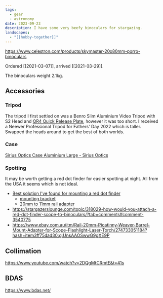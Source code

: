 ```yaml
---
tags:
  - gear
  - astronomy
date: 2023-09-23
description: I have some very beefy binoculars for stargazing.
landscapes:
  - "[[hobby-together]]"
---
```

https://www.celestron.com/products/skymaster-20x80mm-porro-binoculars

Ordered [[2021-03-07]], arrived [[2021-03-29]].

The binoculars weight 2.1kg.

## Accessories
### Tripod
The tripod I first settled on was a Benro Slim Aluminium Video Tripod with S2 Head and [QR4 Quick Release Plate](https://www.rubbermonkey.com.au/Benro-QR4-Slide-In-Video-Quick-Release-Plate-for-S2-Video-Head), however it was too short. I received a Neewer Professional Tripod for Fathers' Day 2022 which is taller. Swapped the heads around to get the best of both worlds.

### Case
[Sirius Optics Case Aluminium Large - Sirius Optics](https://www.sirius-optics.com.au/sirius-optics-case-aluminium-large.html) 

### Spotting
It may be worth getting a red dot finder for easier spotting at night. All from the USA it seems which is not ideal.
- [Best solution I've found for mounting a red dot finder](https://stargazerslounge.com/topic/332449-solid-solution-for-adding-red-dot-finder-to-celestron-skymaster-20x80/)
	- [mounting bracket](https://www.amazon.com/Aimfiree-Barrel-Picatinny-Adapter-Converter/dp/B07DLQDPDL/ref=sr_1_2?dchild=1&keywords=Rifle+Barrel+Mount+20mm+Weaver+Picatinny+Rail+Base+Adapter&qid=1616918826&sr=8-2)
	- [20mm to 11mm rail adapter](https://www.amazon.com/Aimfiree-Weaver-Picatinny-Dovetail-Adapter/dp/B01C09OVK8/ref=sr_1_4?dchild=1&keywords=20mm+Dovetail+to+11mm+Rail+adapter&qid=1616919809&sr=8-4)
- https://stargazerslounge.com/topic/318029-how-would-you-attach-a-red-dot-finder-scope-to-binoculars/?tab=comments#comment-3540775
- https://www.ebay.com.au/itm/Rail-20mm-Picatinny-Weaver-Barrel-Mount-Adapter-for-Scope-Flashlight-Laser-Torch/274733051184?hash=item3ff75dad30:g:UnsAAOSwwG9gXE9P


## Collimation
https://www.youtube.com/watch?v=2DQgMtCRmtE&t=41s

## BDAS
https://www.bdas.net/
